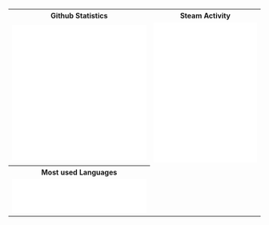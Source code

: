 <table>
  <tr>
    <th align="center">Github Statistics</th>
    <th align="center">Steam Activity</th>
  </tr>
  <tr>
    <td align="center">
      <picture>
        <img src="/github-metrics.svg" alt="Metrics">
      </picture>
    </td>
    <td>
      <picture>
        <img src="/metrics.steam.svg" alt="Metrics">
      </picture>
    </td>
  </tr>
  <tr>
    <th align="center" row="2">Most used Languages</th>
  </tr>
  <tr>
    <td>
      <picture>
        <img src="languages.metrics.svg" alt="Metrics">
      </picture>
    </td>
  </tr>
</table>
